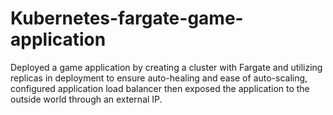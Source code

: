 # Kubernetes-fargate-game-application
Deployed a game application by creating a cluster with Fargate and utilizing replicas in deployment to ensure auto-healing and ease of auto-scaling, configured application load balancer then exposed the application to the outside world through an external IP.
